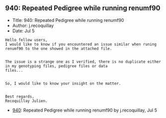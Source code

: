 ## 940: Repeated Pedigree while running renumf90

- Title: 940: Repeated Pedigree while running renumf90
- Author: j.recoquillay
- Date: Jul 5
```
Hello fellow users,
I would like to know if you encountered an issue similar when runing renumf90 to the one showed in the attached file.


The issue is a strange one as I verified, there is no duplicate either in my genotyping files, pedigree files or data
files...


So, I would like to know your insight on the matter.


Best regards,
Recoquillay Julien.
```

- [940](0940.md): Repeated Pedigree while running renumf90 by j.recoquillay, Jul 5
